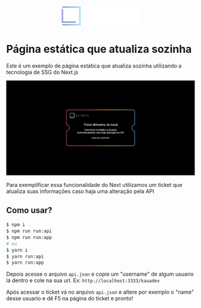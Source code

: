 <h1 style="text-align: center">
  <img src="./public/logo-dl.png" />
</h1>

# Página estática que atualiza sozinha

Este é um exemplo de página estática que atualiza sozinha utilizando a tecnologia de SSG do Next.js

<img src="./public/example.png" />

Para exemplificar essa funcionalidade do Next utilizamos um ticket que atualiza suas informações caso haja uma alteração pela API

<!-- ## Vídeo no youtube

Temos um video em nosso canal do youtube ensinando passo a passo de como criar esse ticket

- [Vídeo](https://youtube.com/) -->

## Como usar?

```bash
$ npm i
$ npm run run:api
$ npm run run:app
# ou
$ yarn i
$ yarn run:api
$ yarn run:app
```

Depois acesse o arquivo `api.json` e copie um "username" de algum usuario lá dentro e cole na sua url. Ex: `http://localhost:3333/kauadev`

Após acessar o ticket vá no arquivo `api.json` e altere por exemplo o "name" desse usuario e dê F5 na página do ticket e pronto!
